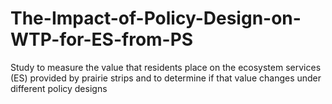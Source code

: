 # The-Impact-of-Policy-Design-on-WTP-for-ES-from-PS
Study to measure the value that residents place on the ecosystem services (ES) provided by prairie strips and to determine if that value changes under different policy designs
